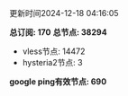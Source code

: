 更新时间2024-12-18 04:16:05

**总订阅: 170**
**总节点: 38294**
- vless节点: 14472
- hysteria2节点: 3

**google ping有效节点: 690**
